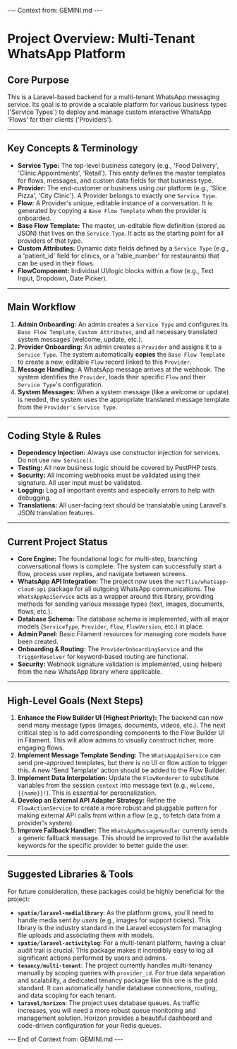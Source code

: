 --- Context from: GEMINI.md ---
# Project Overview: Multi-Tenant WhatsApp Platform

## Core Purpose
This is a Laravel-based backend for a multi-tenant WhatsApp messaging service. Its goal is to provide a scalable platform for various business types ('Service Types') to deploy and manage custom interactive WhatsApp 'Flows' for their clients ('Providers').

---

## Key Concepts & Terminology
- **Service Type:** The top-level business category (e.g., 'Food Delivery', 'Clinic Appointments', 'Retail'). This entity defines the master templates for flows, messages, and custom data fields for that business type.
- **Provider:** The end-customer or business using our platform (e.g., 'Slice Pizza', 'City Clinic'). A Provider belongs to exactly one `Service Type`.
- **Flow:** A Provider's unique, editable instance of a conversation. It is generated by copying a `Base Flow Template` when the provider is onboarded.
- **Base Flow Template:** The master, un-editable flow definition (stored as JSON) that lives on the `Service Type`. It acts as the starting point for all providers of that type.
- **Custom Attributes:** Dynamic data fields defined by a `Service Type` (e.g., a 'patient_id' field for clinics, or a 'table_number' for restaurants) that can be used in their flows.
- **FlowComponent:** Individual UI/logic blocks within a flow (e.g., Text Input, Dropdown, Date Picker).

---

## Main Workflow
1.  **Admin Onboarding:** An admin creates a `Service Type` and configures its `Base Flow Template`, `Custom Attributes`, and all necessary translated system messages (welcome, update, etc.).
2.  **Provider Onboarding:** An admin creates a `Provider` and assigns it to a `Service Type`. The system automatically **copies** the `Base Flow Template` to create a new, editable `Flow` record linked to this `Provider`.
3.  **Message Handling:** A WhatsApp message arrives at the webhook. The system identifies the `Provider`, loads their specific `Flow` and their `Service Type`'s configuration.
4.  **System Messages:** When a system message (like a welcome or update) is needed, the system uses the appropriate translated message template from the `Provider's` `Service Type`.

---

## Coding Style & Rules
- **Dependency Injection:** Always use constructor injection for services. Do not use `new Service()`.
- **Testing:** All new business logic should be covered by PestPHP tests.
- **Security:** All incoming webhooks must be validated using their signature. All user input must be validated.
- **Logging:** Log all important events and especially errors to help with debugging.
- **Translations:** All user-facing text should be translatable using Laravel's JSON translation features.

---

## Current Project Status
- **Core Engine:** The foundational logic for multi-step, branching conversational flows is complete. The system can successfully start a flow, process user replies, and navigate between screens.
- **WhatsApp API Integration:** The project now uses the `netflie/whatsapp-cloud-api` package for all outgoing WhatsApp communications. The `WhatsAppApiService` acts as a wrapper around this library, providing methods for sending various message types (text, images, documents, flows, etc.).
- **Database Schema:** The database schema is implemented, with all major models (`ServiceType`, `Provider`, `Flow`, `FlowVersion`, etc.) in place.
- **Admin Panel:** Basic Filament resources for managing core models have been created.
- **Onboarding & Routing:** The `ProviderOnboardingService` and the `TriggerResolver` for keyword-based routing are functional.
- **Security:** Webhook signature validation is implemented, using helpers from the new WhatsApp library where applicable.

---

## High-Level Goals (Next Steps)
1.  **Enhance the Flow Builder UI (Highest Priority):** The backend can now send many message types (images, documents, videos, etc.). The next critical step is to add corresponding components to the Flow Builder UI in Filament. This will allow admins to visually construct richer, more engaging flows.
2.  **Implement Message Template Sending:** The `WhatsAppApiService` can send pre-approved templates, but there is no UI or flow action to trigger this. A new 'Send Template' action should be added to the Flow Builder.
3.  **Implement Data Interpolation:** Update the `FlowRenderer` to substitute variables from the session `context` into message text (e.g., `Welcome, {{name}}!`). This is essential for personalization.
4.  **Develop an External API Adapter Strategy:** Refine the `FlowActionService` to create a more robust and pluggable pattern for making external API calls from within a flow (e.g., to fetch data from a provider's system).
5.  **Improve Fallback Handler:** The `WhatsAppMessageHandler` currently sends a generic fallback message. This should be improved to list the available keywords for the specific provider to better guide the user.

---

## Suggested Libraries & Tools
For future consideration, these packages could be highly beneficial for the project:

- **`spatie/laravel-medialibrary`**: As the platform grows, you'll need to handle media sent *by users* (e.g., images for support tickets). This library is the industry standard in the Laravel ecosystem for managing file uploads and associating them with models.
- **`spatie/laravel-activitylog`**: For a multi-tenant platform, having a clear audit trail is crucial. This package makes it incredibly easy to log all significant actions performed by users and admins.
- **`tenancy/multi-tenant`**: The project currently handles multi-tenancy manually by scoping queries with `provider_id`. For true data separation and scalability, a dedicated tenancy package like this one is the gold standard. It can automatically handle database connections, routing, and data scoping for each tenant.
- **`laravel/horizon`**: The project uses database queues. As traffic increases, you will need a more robust queue monitoring and management solution. Horizon provides a beautiful dashboard and code-driven configuration for your Redis queues.

--- End of Context from: GEMINI.md ---